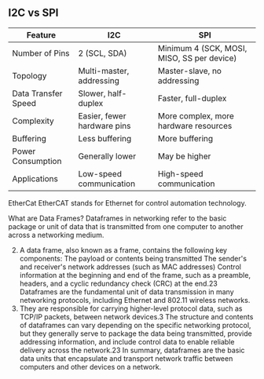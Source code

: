 ## I2C vs SPI

| Feature            | I2C                                   | SPI                                             |
|--------------------|---------------------------------------|-------------------------------------------------|
| Number of Pins     | 2 (SCL, SDA)                          | Minimum 4 (SCK, MOSI, MISO, SS per device)     |
| Topology           | Multi-master, addressing              | Master-slave, no addressing                    |
| Data Transfer Speed| Slower, half-duplex                   | Faster, full-duplex                            |
| Complexity         | Easier, fewer hardware pins           | More complex, more hardware resources          |
| Buffering          | Less buffering                        | More buffering                                 |
| Power Consumption  | Generally lower                       | May be higher                                  |
| Applications       | Low-speed communication               | High-speed communication                       |


EtherCat
EtherCAT stands for Ethernet for control automation technology.

What are Data Frames?
Dataframes in networking refer to the basic package or unit of data that is transmitted from one computer to another across a networking medium.

2) A data frame, also known as a frame, contains the following key components:
The payload or contents being transmitted
The sender's and receiver's network addresses (such as MAC addresses)
Control information at the beginning and end of the frame, such as a preamble, headers, and a cyclic redundancy check (CRC) at the end.23
Dataframes are the fundamental unit of data transmission in many networking protocols, including Ethernet and 802.11 wireless networks.
3) They are responsible for carrying higher-level protocol data, such as TCP/IP packets, between network devices.3
The structure and contents of dataframes can vary depending on the specific networking protocol, but they generally serve to package the data being transmitted, provide addressing information, and include control data to enable reliable delivery across the network.23
In summary, dataframes are the basic data units that encapsulate and transport network traffic between computers and other devices on a network.

